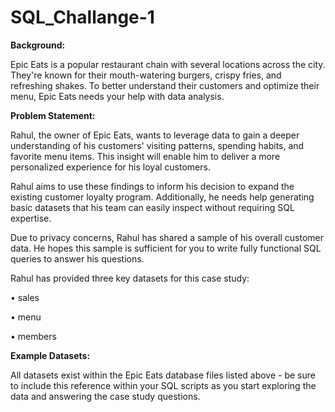 # SQL_Challange-1

**Background:**

Epic Eats is a popular restaurant chain with several locations across the city. They're known for their mouth-watering burgers, crispy fries, and refreshing shakes. To better understand their customers and optimize their menu, Epic Eats needs your help with data analysis.

**Problem Statement:**

Rahul, the owner of Epic Eats, wants to leverage data to gain a deeper understanding of his customers' visiting patterns, spending habits, and favorite menu items. This insight will enable him to deliver a more personalized experience for his loyal customers.

Rahul aims to use these findings to inform his decision to expand the existing customer loyalty program. Additionally, he needs help generating basic datasets that his team can easily inspect without requiring SQL expertise.

Due to privacy concerns, Rahul has shared a sample of his overall customer data. He hopes this sample is sufficient for you to write fully functional SQL queries to answer his questions.

Rahul has provided three key datasets for this case study:

• sales

• menu

• members

**Example Datasets:**

All datasets exist within the Epic Eats database files listed above - be sure to include this reference within your SQL scripts as you start exploring the data and answering the case study questions.
